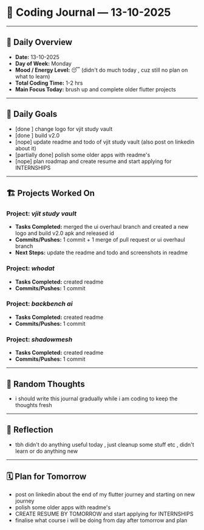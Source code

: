 # 📝 Coding Journal — 13-10-2025

---

## 📅 Daily Overview
- **Date:** 13-10-2025
- **Day of Week:** Monday
- **Mood / Energy Level:** 😴 (didn't do much today , cuz still no plan on what to learn)
- **Total Coding Time:** 1-2 hrs  
- **Main Focus Today:** brush up and complete older flutter projects

---

## 🎯 Daily Goals
- [done ] change logo for vjit study vault   
- [done ] build v2.0 
- [nope] update readme and todo of vjit study vault (also post on linkedin about it)  
- [partially done] polish some older apps with readme's  
- [nope] plan roadmap and create resume and start applying for INTERNSHIPS  

---

## 🏗️ Projects Worked On
### Project: *vjit study vault*
- **Tasks Completed:** merged the ui overhaul branch and created a new logo and build v2.0 apk and released id  
- **Commits/Pushes:** 1 commit + 1 merge of pull request or ui overhaul branch 
- **Next Steps:** update the readme and todo and screenshots in readme

### Project: *whodat*
- **Tasks Completed:** created readme 
- **Commits/Pushes:** 1 commit

### Project: *backbench ai*
- **Tasks Completed:** created readme 
- **Commits/Pushes:** 1 commit

### Project: *shadowmesh*
- **Tasks Completed:** created readme 
- **Commits/Pushes:** 1 commit

---

## 💭 Random Thoughts
- i should write this journal gradually while i am coding to keep the thoughts fresh  

---

## 🤔 Reflection
- tbh didn't do anything useful today , just cleanup some stuff etc , didn't learn or do anything new

---

## 🗓️ Plan for Tomorrow
- post on linkedin about the end of my flutter journey and starting on new journey
- polish some older apps with readme's  
- CREATE RESUME BY TOMORROW and start applying for INTERNSHIPS  
- finalise what course i will be doing from day after tomorrow and plan 
